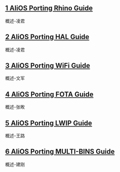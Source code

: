 ## [1 AliOS Porting Rhino Guide](https://github.com/alibaba/AliOS/wiki/AliOS-Porting-Rhino-Guide)
概述-凌君
## [2 AliOS Porting HAL Guide]()
概述-凌君
## [3 AliOS Porting WiFi Guide]()
概述-文军
## [4 AliOS Porting FOTA Guide]()
概述-张畋
## [5 AliOS Porting LWIP Guide]()
概述-王路
## [6 AliOS Porting MULTI-BINS Guide]()
概述-建刚